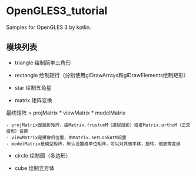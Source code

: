 # OpenGLES3_tutorial

Samples for OpenGLES 3 by kotlin.

## 模块列表

- triangle 绘制简单三角形

- rectangle 绘制矩行（分别使用glDrawArrays和glDrawElements绘制矩形）

- star 绘制五角星

- matrix 矩阵变换

最终矩阵 = projMatrix * viewMatrix * modelMatrix

    - projMatrix是投影矩阵，由Matrix.frustumM（透视投影）或者Matrix.orthoM（正交投影）设置
    - viewMatrix是摄像机位置，由Matrix.setLookAtM设置
    - modelMatrix是模型矩阵，默认设置成单位矩阵，可以对其做平移，旋转，缩放等变换
    
- circle 绘制圆（多边形）

- cube 绘制立方体
